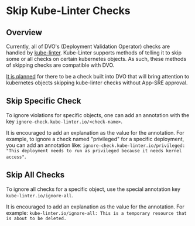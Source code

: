 # Skip Kube-Linter Checks

## Overview 
Currently, all of DVO's (Deployment Validation Operator) checks are handled by [kube-linter](https://github.com/stackrox/kube-linter). Kube-Linter supports methods of telling it to skip some or all checks on certain kubernetes objects. As such, these methods of skipping checks are compatible with DVO.

[It is planned](https://issues.redhat.com/projects/DVO/issues/DVO-3) for there to be a check built into DVO that will bring attention to kubernetes objects skipping kube-linter checks without App-SRE approval.

## Skip Specific Check

To ignore violations for specific objects, one can add an annotation with the key `ignore-check.kube-linter.io/<check-name>`. 

It is encouraged to add an explanation as the value for the annotation. For example, to ignore a check named "privileged" for a specific deployment, you can add an annotation like: `ignore-check.kube-linter.io/privileged: "This deployment needs to run as privileged because it needs kernel access"`.

## Skip All Checks

To ignore all checks for a specific object, use the special annotation key `kube-linter.io/ignore-all`.

It is encouraged to add an explanation as the value for the annotation. For example: `kube-linter.io/ignore-all: This is a temporary resource that is about to be deleted.`
